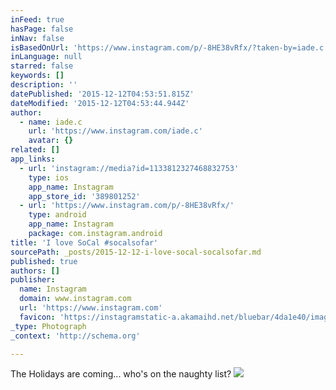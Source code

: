 ```yaml
---
inFeed: true
hasPage: false
inNav: false
isBasedOnUrl: 'https://www.instagram.com/p/-8HE38vRfx/?taken-by=iade.c'
inLanguage: null
starred: false
keywords: []
description: ''
datePublished: '2015-12-12T04:53:51.815Z'
dateModified: '2015-12-12T04:53:44.944Z'
author:
  - name: iade.c
    url: 'https://www.instagram.com/iade.c'
    avatar: {}
related: []
app_links:
  - url: 'instagram://media?id=1133812327468832753'
    type: ios
    app_name: Instagram
    app_store_id: '389801252'
  - url: 'https://www.instagram.com/p/-8HE38vRfx/'
    type: android
    app_name: Instagram
    package: com.instagram.android
title: 'I love SoCal #socalsofar'
sourcePath: _posts/2015-12-12-i-love-socal-socalsofar.md
published: true
authors: []
publisher:
  name: Instagram
  domain: www.instagram.com
  url: 'https://www.instagram.com'
  favicon: 'https://instagramstatic-a.akamaihd.net/bluebar/4da1e40/images/ico/favicon.ico'
_type: Photograph
_context: 'http://schema.org'

---
```

The Holidays are coming... who's on the naughty list?
![](https://s3-us-west-2.amazonaws.com/the-grid-img/p/078ee31f4b17366bf398a793b60467f5d37b65d4.jpg)